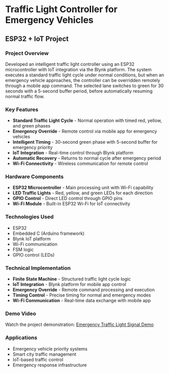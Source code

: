 # Traffic Light Controller for Emergency Vehicles
## ESP32 + IoT Project

### Project Overview
Developed an intelligent traffic light controller using an ESP32 microcontroller with IoT integration via the Blynk platform. The system executes a standard traffic light cycle under normal conditions, but when an emergency vehicle approaches, the controller can be overridden remotely through a mobile app command. The selected lane switches to green for 30 seconds with a 5-second buffer period, before automatically resuming normal traffic flow.

### Key Features
- **Standard Traffic Light Cycle** - Normal operation with timed red, yellow, and green phases
- **Emergency Override** - Remote control via mobile app for emergency vehicles
- **Intelligent Timing** - 30-second green phase with 5-second buffer for emergency priority
- **IoT Integration** - Real-time control through Blynk platform
- **Automatic Recovery** - Returns to normal cycle after emergency period
- **Wi-Fi Connectivity** - Wireless communication for remote control

### Hardware Components
- **ESP32 Microcontroller** - Main processing unit with Wi-Fi capability
- **LED Traffic Lights** - Red, yellow, and green LEDs for each direction
- **GPIO Control** - Direct LED control through GPIO pins
- **Wi-Fi Module** - Built-in ESP32 Wi-Fi for IoT connectivity

### Technologies Used
- ESP32
- Embedded C (Arduino framework)
- Blynk IoT platform
- Wi-Fi communication
- FSM logic
- GPIO control (LEDs)

### Technical Implementation
- **Finite State Machine** - Structured traffic light cycle logic
- **IoT Integration** - Blynk platform for mobile app control
- **Emergency Override** - Remote command processing and execution
- **Timing Control** - Precise timing for normal and emergency modes
- **Wi-Fi Communication** - Real-time data exchange with mobile app

### Demo Video
Watch the project demonstration: [Emergency Traffic Light Signal Demo](https://photos.app.goo.gl/HKu5qLT3mTzJa7Dz6)

### Applications
- Emergency vehicle priority systems
- Smart city traffic management
- IoT-based traffic control
- Emergency response infrastructure

